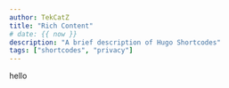 ```yaml
---
author: TekCatZ
title: "Rich Content"
# date: {{ now }}
description: "A brief description of Hugo Shortcodes"
tags: ["shortcodes", "privacy"]
---
```


hello

